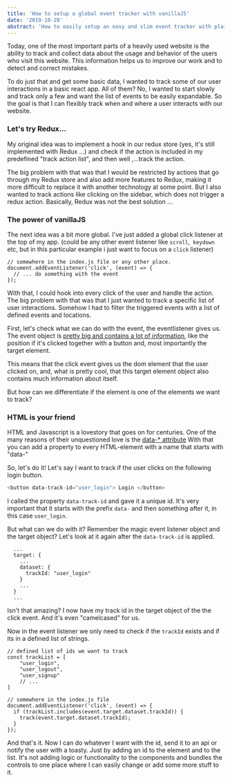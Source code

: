```yaml
---
title: 'How to setup a global event tracker with vanillaJS'
date: '2019-10-28'
abstract: 'How to easily setup an easy and slim event tracker with plain javascript.'
---
```


Today, one of the most important parts of a heavily used website is the ability to track and collect data about the usage and behavior of the users who visit this website. This information helps us to improve our work and to detect and correct mistakes.

To do just that and get some basic data, I wanted to track some of our user interactions in a basic react app. All of them? No, I wanted to start slowly and track only a few and want the list of events to be easily expandable. So the goal is that I can flexibly track when and where a user interacts with our website.

### Let's try Redux...

My original idea was to implement a hook in our redux store (yes, it's still implemented with Redux ...) and check if the action is included in my predefined "track action list", and then well ,...track the action.

The big problem with that was that I would be restricted by actions that go through my Redux store and also add more features to Redux, making it more difficult to replace it with another technology at some point.
But I also wanted to track actions like clicking on the sidebar, which does not trigger a redux action.
Basically, Redux was not the best solution ...

### The power of vanillaJS

The next idea was a bit more global. I've just added a global click listener at the top of my app. (could be any other event listener like `scroll`,` keydown` etc, but in this particular example i just want to focus on a `click` listener)


```js{2}
// somewhere in the index.js file or any other place.
document.addEventListener('click', (event) => {
  // ... do something with the event
});
```
With that, I could hook into every click of the user and handle the action.
The big problem with that was that I just wanted to track a specific list of user interactions. Somehow I had to filter the triggered events with a list of defined events and locations.

First, let's check what we can do with the event, the eventlistener gives us.
The event object is [pretty big and contains a lot of information](https://developer.mozilla.org/en-US/docs/Web/API/MouseEvent), like the position if it's clicked together with a button and, most importantly the target element. 

This means that the click event gives us the dom element that the user clicked on, and, what is pretty cool, that this target element object also contains much information about itself.

But how can we differentiate if the element is one of the elements we want to track?

### HTML is your friend

HTML and Javascript is a lovestory that goes on for centuries. One of the many reasons of their 
unquestioned love is the [data-* attribute](https://www.w3schools.com/tags/att_data-.asp)
With that you can add a property to every HTML-element with a name that starts with "data-"

So, let's do it! Let's say I want to track if the user clicks on the following login button.

```js
<button data-track-id="user_login"> Login </button> 
```

I called the property `data-track-id` and gave it a unique id. It's very important that it starts with the prefix `data-` and then something after it, in this case `user_login`.

But what can we do with it? 
Remember the magic event listener object and the target object? 
Let's look at it again after the `data-track-id` is applied. 

```js{5}
  ...
  target: {
    ...
    dataset: {
      trackId: "user_login"
    } 
    ...
  }
  ... 
```

Isn't that amazing? I now have my track id in the target object of the the click event. And it's even "camelcased" for us.

Now in the event listener we only need to check if the `trackId` exists and if its in a defined list of strings. 

```js{11}
// defined list of ids we want to track
const trackList = [
    "user_login",
    "user_logout",
    "user_signup"
    // ...
]

// somewhere in the index.js file
document.addEventListener('click', (event) => {
  if (trackList.includes(event.target.dataset.trackId)) {
    track(event.target.dataset.trackId);
  }
});
```

And that's it. Now I can do whatever I want with the id, send it to an api or notify the user with a toasty.
Just by adding an id to the element and to the list. It's not adding logic or functionality to the components and bundles the controls to one place where I can easily change or add some more stuff to it.
 





